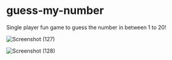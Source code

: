 # guess-my-number

Single player fun game to guess the number in between 1 to 20!

![Screenshot (127)](https://github.com/whizygeek/guess-my-number/assets/97798497/9c6ebfbe-4777-415c-84a9-3b679b7f834f)

![Screenshot (128)](https://github.com/whizygeek/guess-my-number/assets/97798497/bc1f2326-9537-4349-83ca-a547d95953d7)
